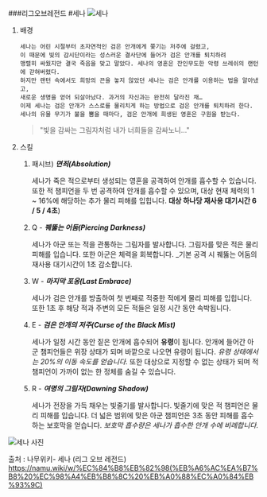 
###리그오브레전드 
#세나
![세나](https://cdn.gamemeca.com/gmdata/0001/599/861/543240_190728_4th3hdnn.jpg)

1. 배경
   
       세나는 어린 시절부터 초자연적인 검은 안개에게 쫓기는 저주에 걸렸고, 
       이 때문에 빛의 감시단이라는 성스러운 결사단에 들어가 검은 안개를 퇴치하려
       맹렬히 싸웠지만 결국 죽음을 맞고 말았다. 세나의 영혼은 잔인무도한 악령 쓰레쉬의 랜턴에 갇혀버렸다.
       하지만 랜턴 속에서도 희망의 끈을 놓지 않았던 세나는 검은 안개를 이용하는 법을 알아냈고, 
       새로운 생명을 얻어 되살아났다. 과거의 자신과는 완전히 달라진 채… 
       이제 세나는 검은 안개가 스스로를 물리치게 하는 방법으로 검은 안개를 퇴치하려 한다.
       세나의 유물 무기가 불을 뿜을 때마다, 검은 안개에 희생된 영혼은 구원을 받는다.

    > "빛을 감싸는 그림자처럼 내가 너희들을 감싸노니..."


2. 스킬
   1. 패시브) _**면죄(Absolution)**_
      
      세나가 죽은 적으로부터 생성되는 영혼을 공격하여 안개를 흡수할 수 있습니다.
      또한 적 챔피언을 두 번 공격하여 안개를 흡수할 수 있으며,
      대상 현재 체력의 1 ~ 16%에 해당하는 추가 물리 피해를 입힙니다.
      __대상 하나당 재사용 대기시간 6 / 5 / 4초__)
   2. Q - _**꿰뚫는 어둠(Piercing Darkness)**_
    
      세나가 아군 또는 적을 관통하는 그림자를 발사합니다. 
      그림자를 맞은 적은 물리 피해를 입습니다. 또한 아군은 체력을 회복합니다.
      _기본 공격 시 꿰뚫는 어둠의 재사용 대기시간이 1초 감소합니다.
   3. W - _**마지막 포옹(Last Embrace)**_
    
      세나가 검은 안개를 방출하여 첫 번째로 적중한 적에게 물리 피해를 입힙니다. 
      또한 1초 후 해당 적과 주변의 모든 적들은 일정 시간 동안 속박됩니다.
   4. E - _**검은 안개의 저주(Curse of the Black Mist)**_
    
      세나가 일정 시간 동안 짙은 안개에 흡수되어 **유령**이 됩니다.
      안개에 들어간 아군 챔피언들은 위장 상태가 되며 바깥으로 나오면 유령이 됩니다. 
      *유령 상태에서는 20%의 이동 속도를 얻습니다.* 
      또한 대상으로 지정할 수 없는 상태가 되며 
      적 챔피언이 가까이 없는 한 정체를 숨길 수 있습니다.
      
   5. R - _**여명의 그림자(Dawning Shadow)**_
      
      세나가 전장을 가득 채우는 빛줄기를 발사합니다. 
      빛줄기에 맞은 적 챔피언은 물리 피해를 입습니다. 
      더 넓은 범위에 맞은 아군 챔피언은 3초 동안 피해를 흡수하는 보호막을 얻습니다. 
      *보호막 흡수량은 세나가 흡수한 안개 수에 비례합니다.*
      
![세나 사진](https://ww.namu.la/s/3e327c5953aea950c6e60f64bb0f709fa125b11543aed01daf3a7babb8232a1e5d1519d6b76bb9011ef650a8c30ed3768e3c810392440b62b4c6345d90334a2c8626cbcf22c3186b6623de447cef7eb359328ecc1c9e9f31a9e596d0015349c8fc1d4d24ee345f6bfe4919e5af672b81)


출처 : 나무위키- 세나 (리그 오브 레전드)
https://namu.wiki/w/%EC%84%B8%EB%82%98(%EB%A6%AC%EA%B7%B8%20%EC%98%A4%EB%B8%8C%20%EB%A0%88%EC%A0%84%EB%93%9C)